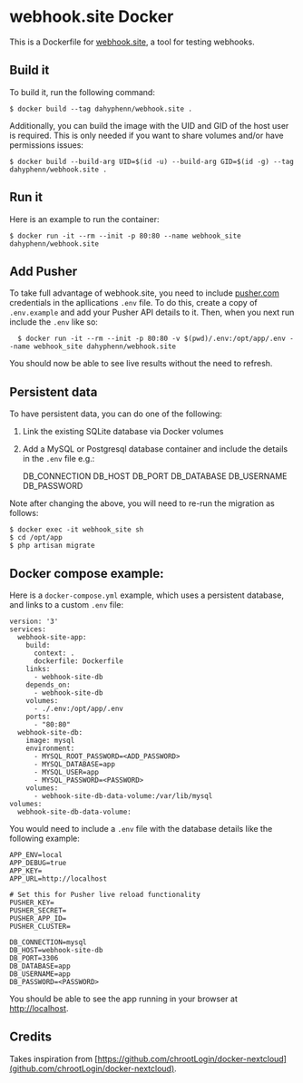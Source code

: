 # webhook.site Docker

This is a Dockerfile for [webhook.site](https://github.com/fredsted/webhook.site), a tool for testing webhooks.

## Build it

To build it, run the following command:

    $ docker build --tag dahyphenn/webhook.site .

Additionally, you can build the image with the UID and GID of the host user is required. This is only needed if you want to share volumes and/or have permissions issues:

    $ docker build --build-arg UID=$(id -u) --build-arg GID=$(id -g) --tag dahyphenn/webhook.site . 

## Run it

Here is an example to run the container:

    $ docker run -it --rm --init -p 80:80 --name webhook_site dahyphenn/webhook.site

## Add Pusher

To take full advantage of webhook.site, you need to include [pusher.com](https://www.pusher.com) credentials in the apllications `.env` file. To do this, create a copy of `.env.example` and add your Pusher API details to it. Then, when you next run include the `.env` like so:

      $ docker run -it --rm --init -p 80:80 -v $(pwd)/.env:/opt/app/.env --name webhook_site dahyphenn/webhook.site

You should now be able to see live results without the need to refresh.

## Persistent data

To have persistent data, you can do one of the following:

1. Link the existing SQLite database via Docker volumes
2. Add a MySQL or Postgresql database container and include the details in the `.env` file e.g.:

    DB_CONNECTION
    DB_HOST
    DB_PORT
    DB_DATABASE
    DB_USERNAME
    DB_PASSWORD

Note after changing the above, you will need to re-run the migration as follows:

    $ docker exec -it webhook_site sh
    $ cd /opt/app
    $ php artisan migrate

## Docker compose example:

Here is a `docker-compose.yml` example, which uses a persistent database, and links to a custom `.env` file:

    version: '3'
    services:
      webhook-site-app:
        build:
          context: .
          dockerfile: Dockerfile
        links:
          - webhook-site-db
        depends_on:
          - webhook-site-db
        volumes:
          - ./.env:/opt/app/.env
        ports:
          - "80:80"
      webhook-site-db:
        image: mysql
        environment:
          - MYSQL_ROOT_PASSWORD=<ADD_PASSWORD>
          - MYSQL_DATABASE=app
          - MYSQL_USER=app
          - MYSQL_PASSWORD=<PASSWORD>
        volumes:
          - webhook-site-db-data-volume:/var/lib/mysql
    volumes:
      webhook-site-db-data-volume:

You would need to include a `.env` file with the database details like the following example:

    APP_ENV=local
    APP_DEBUG=true
    APP_KEY=
    APP_URL=http://localhost

    # Set this for Pusher live reload functionality
    PUSHER_KEY=
    PUSHER_SECRET=
    PUSHER_APP_ID=
    PUSHER_CLUSTER=

    DB_CONNECTION=mysql
    DB_HOST=webhook-site-db
    DB_PORT=3306
    DB_DATABASE=app
    DB_USERNAME=app
    DB_PASSWORD=<PASSWORD>

You should be able to see the app running in your browser at [http://localhost](http://localhost).

## Credits

Takes inspiration from [https://github.com/chrootLogin/docker-nextcloud](github.com/chrootLogin/docker-nextcloud).
